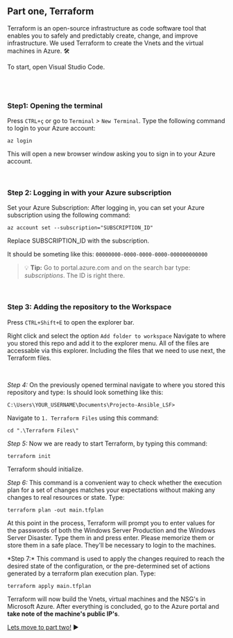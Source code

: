 ## Part one, Terraform

Terraform is an open-source infrastructure as code software tool that enables you to safely and predictably create, change, and improve infrastructure.
We used Terraform to create the Vnets and the virtual machines in Azure. :hammer_and_wrench:

To start, open Visual Studio Code.

<br/>
<br/>

### Step1: Opening the terminal
Press ```CTRL+ç``` or go to ```Terminal``` *>* ```New Terminal```. Type the following command to login to your Azure account:
```
az login
```
This will open a new browser window asking you to sign in to your Azure account.

<br/>

### Step 2: Logging in with your Azure subscription
Set your Azure Subscription: After logging in, you can set your Azure subscription using the following command:
```
az account set --subscription="SUBSCRIPTION_ID"
```
Replace SUBSCRIPTION_ID with the subscription.<p/> It should be someting like this: ```00000000-0000-0000-0000-000000000000```
> :bulb: **Tip:** Go to portal.azure.com and on the search bar type: *subscriptions*. The ID is right there.

<br/>

### Step 3: Adding the repository to the Workspace
Press ```CTRL+Shift+E``` to open the explorer bar. </p>
Right click and select the option ```Add folder to workspace```
Navigate to where you stored this repo and add it to the explorer menu.
All of the files are accessable via this explorer. Including the files that we need to use next, the Terraform files.

<br/>

*Step 4:*
On the previously opened terminal navigate to where you stored this repository and type: Is should look something like this:
```
C:\Users\YOUR_USERNAME\Documents\Projecto-Ansible_LSF>
```
Navigate to ```1. Terraform Files``` using this command:
```
cd ".\Terraform Files\"
```

*Step 5:*
Now we are ready to start Terraform, by typing this command:
``` 
terraform init
```
Terraform should initialize.
<p>
<p>

*Step 6:*
This command is a convenient way to check whether the execution plan for a set of changes matches your expectations without making any changes to real resources or state. Type:
```
terraform plan -out main.tfplan
```
At this point in the process, Terraform will prompt you to enter values for the passwords of both the Windows Server Production and the Windows Server Disaster. Type them in and press enter. Please memorize them or store them in a safe place. They'll be necessary to login to the machines.
<p>
*Step 7:*
This command is used to apply the changes required to reach the desired state of the configuration, or the pre-determined set of actions generated by a terraform plan execution plan. Type:

```
terraform apply main.tfplan
```
Terraform will now build the Vnets, virtual machines and the NSG's in Microsoft Azure. After everything is concluded, go to the Azure portal and **take note of the machine's public IP's**.
<p>

[Lets move to part two!](Part2.md)  :arrow_forward: